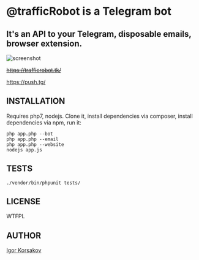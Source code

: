 # @trafficRobot is a Telegram bot

## It's an API to your Telegram, disposable emails, browser extension.

![screenshot](https://push.tg/static/iphone.png)

~~https://trafficrobot.tk/~~

https://push.tg/

## INSTALLATION

Requires php7, nodejs.
Clone it, install dependencies via composer, install dependencies via npm, run it:

```
php app.php --bot
php app.php --email
php app.php --website
nodejs app.js
```

## TESTS

```
./vendor/bin/phpunit tests/
```

## LICENSE

WTFPL

## AUTHOR

[Igor Korsakov](http://igorkorsakov.com/)
